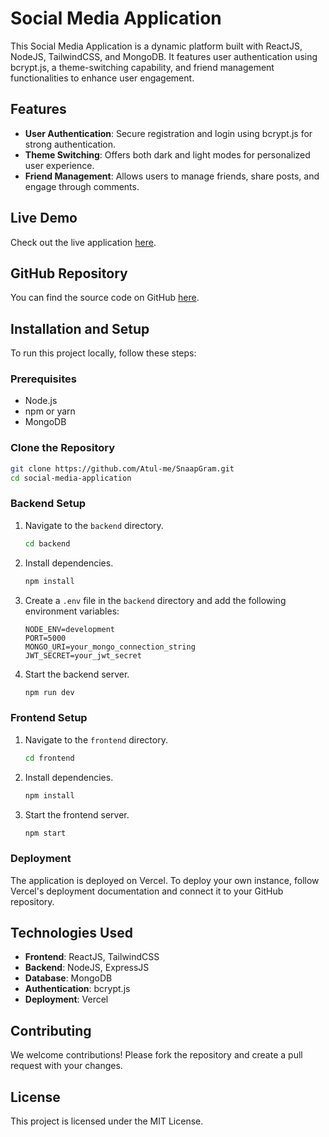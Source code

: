 
# Social Media Application

This Social Media Application is a dynamic platform built with ReactJS, NodeJS, TailwindCSS, and MongoDB. It features user authentication using bcrypt.js, a theme-switching capability, and friend management functionalities to enhance user engagement.

## Features

- **User Authentication**: Secure registration and login using bcrypt.js for strong authentication.
- **Theme Switching**: Offers both dark and light modes for personalized user experience.
- **Friend Management**: Allows users to manage friends, share posts, and engage through comments.

## Live Demo

Check out the live application [here](https://snaap-gram.vercel.app/).

## GitHub Repository

You can find the source code on GitHub [here](https://github.com/Atul-me/SnaapGram.git).

## Installation and Setup

To run this project locally, follow these steps:

### Prerequisites

- Node.js
- npm or yarn
- MongoDB

### Clone the Repository

```bash
git clone https://github.com/Atul-me/SnaapGram.git
cd social-media-application
```

### Backend Setup

1. Navigate to the `backend` directory.

   ```bash
   cd backend
   ```

2. Install dependencies.

   ```bash
   npm install
   ```

3. Create a `.env` file in the `backend` directory and add the following environment variables:

   ```
   NODE_ENV=development
   PORT=5000
   MONGO_URI=your_mongo_connection_string
   JWT_SECRET=your_jwt_secret
   ```

4. Start the backend server.

   ```bash
   npm run dev
   ```

### Frontend Setup

1. Navigate to the `frontend` directory.

   ```bash
   cd frontend
   ```

2. Install dependencies.

   ```bash
   npm install
   ```

3. Start the frontend server.

   ```bash
   npm start
   ```

### Deployment

The application is deployed on Vercel. To deploy your own instance, follow Vercel's deployment documentation and connect it to your GitHub repository.

## Technologies Used

- **Frontend**: ReactJS, TailwindCSS
- **Backend**: NodeJS, ExpressJS
- **Database**: MongoDB
- **Authentication**: bcrypt.js
- **Deployment**: Vercel

## Contributing

We welcome contributions! Please fork the repository and create a pull request with your changes.

## License

This project is licensed under the MIT License.


